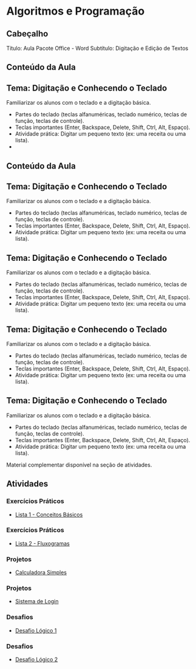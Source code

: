 # Algoritmos e Programação

## Cabeçalho
Título: Aula Pacote Office - Word
Subtítulo: Digitação e Edição de Textos

## Conteúdo da Aula
## Tema: Digitação e Conhecendo o Teclado
 Familiarizar os alunos com o teclado e a digitação básica.

- Partes do teclado (teclas alfanuméricas, teclado numérico, teclas de função, teclas de controle).
- Teclas importantes (Enter, Backspace, Delete, Shift, Ctrl, Alt, Espaço).
- Atividade prática: Digitar um pequeno texto (ex: uma receita ou uma lista).
- 
## Conteúdo da Aula
## Tema: Digitação e Conhecendo o Teclado
 Familiarizar os alunos com o teclado e a digitação básica.

- Partes do teclado (teclas alfanuméricas, teclado numérico, teclas de função, teclas de controle).
- Teclas importantes (Enter, Backspace, Delete, Shift, Ctrl, Alt, Espaço).
- Atividade prática: Digitar um pequeno texto (ex: uma receita ou uma lista).


## Tema: Digitação e Conhecendo o Teclado
 Familiarizar os alunos com o teclado e a digitação básica.

- Partes do teclado (teclas alfanuméricas, teclado numérico, teclas de função, teclas de controle).
- Teclas importantes (Enter, Backspace, Delete, Shift, Ctrl, Alt, Espaço).
- Atividade prática: Digitar um pequeno texto (ex: uma receita ou uma lista).


## Tema: Digitação e Conhecendo o Teclado
 Familiarizar os alunos com o teclado e a digitação básica.

- Partes do teclado (teclas alfanuméricas, teclado numérico, teclas de função, teclas de controle).
- Teclas importantes (Enter, Backspace, Delete, Shift, Ctrl, Alt, Espaço).
- Atividade prática: Digitar um pequeno texto (ex: uma receita ou uma lista).


## Tema: Digitação e Conhecendo o Teclado
 Familiarizar os alunos com o teclado e a digitação básica.

- Partes do teclado (teclas alfanuméricas, teclado numérico, teclas de função, teclas de controle).
- Teclas importantes (Enter, Backspace, Delete, Shift, Ctrl, Alt, Espaço).
- Atividade prática: Digitar um pequeno texto (ex: uma receita ou uma lista).

Material complementar disponível na seção de atividades.

## Atividades
### Exercícios Práticos
- [Lista 1 - Conceitos Básicos](exercicios/office/Aula01_Word.txt)
### Exercícios Práticos
- [Lista 2 - Fluxogramas](exercicios/office/Aula01_Word.txt)

### Projetos
- [Calculadora Simples](exercicios/office/Aula01_Word.txt)
### Projetos
- [Sistema de Login](exercicios/office/Aula01_Word.txt)

### Desafios
- [Desafio Lógico 1](exercicios/office/Aula01_Word.txt)
### Desafios
- [Desafio Lógico 2](exercicios/office/Aula01_Word.txt)

